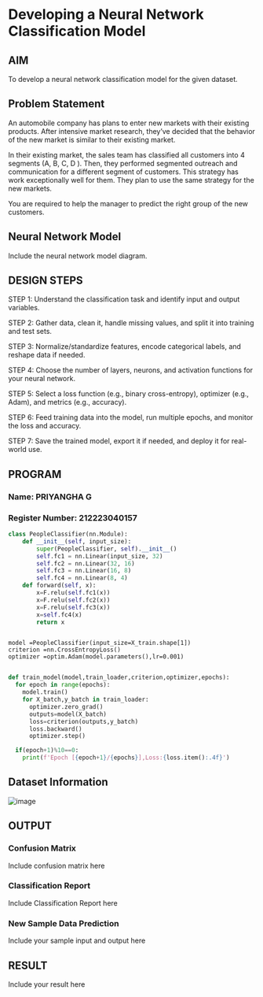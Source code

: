 # Developing a Neural Network Classification Model

## AIM

To develop a neural network classification model for the given dataset.

## Problem Statement

An automobile company has plans to enter new markets with their existing products. After intensive market research, they’ve decided that the behavior of the new market is similar to their existing market.

In their existing market, the sales team has classified all customers into 4 segments (A, B, C, D ). Then, they performed segmented outreach and communication for a different segment of customers. This strategy has work exceptionally well for them. They plan to use the same strategy for the new markets.

You are required to help the manager to predict the right group of the new customers.

## Neural Network Model

Include the neural network model diagram.

## DESIGN STEPS

STEP 1:
Understand the classification task and identify input and output variables.

STEP 2:
Gather data, clean it, handle missing values, and split it into training and test sets.

STEP 3:
Normalize/standardize features, encode categorical labels, and reshape data if needed.

STEP 4:
Choose the number of layers, neurons, and activation functions for your neural network.

STEP 5:
Select a loss function (e.g., binary cross-entropy), optimizer (e.g., Adam), and metrics (e.g., accuracy).

STEP 6:
Feed training data into the model, run multiple epochs, and monitor the loss and accuracy.

STEP 7:
Save the trained model, export it if needed, and deploy it for real-world use.

## PROGRAM

### Name: PRIYANGHA G
### Register Number: 212223040157

```python
class PeopleClassifier(nn.Module):
    def __init__(self, input_size):
        super(PeopleClassifier, self).__init__()
        self.fc1 = nn.Linear(input_size, 32)
        self.fc2 = nn.Linear(32, 16)
        self.fc3 = nn.Linear(16, 8)
        self.fc4 = nn.Linear(8, 4)
    def forward(self, x):
        x=F.relu(self.fc1(x))
        x=F.relu(self.fc2(x))
        x=F.relu(self.fc3(x))
        x=self.fc4(x)
        return x
```
```

model =PeopleClassifier(input_size=X_train.shape[1])
criterion =nn.CrossEntropyLoss()
optimizer =optim.Adam(model.parameters(),lr=0.001)


```
```python
def train_model(model,train_loader,criterion,optimizer,epochs):
  for epoch in range(epochs):
    model.train()
    for X_batch,y_batch in train_loader:
      optimizer.zero_grad()
      outputs=model(X_batch)
      loss=criterion(outputs,y_batch)
      loss.backward()
      optimizer.step()

  if(epoch+1)%10==0:
    print(f'Epoch [{epoch+1}/{epochs}],Loss:{loss.item():.4f}')
```



## Dataset Information

![image](https://github.com/user-attachments/assets/b200153f-b058-4514-8e98-8cb500f0fd0b)


## OUTPUT



### Confusion Matrix

Include confusion matrix here

### Classification Report

Include Classification Report here


### New Sample Data Prediction

Include your sample input and output here

## RESULT
Include your result here
